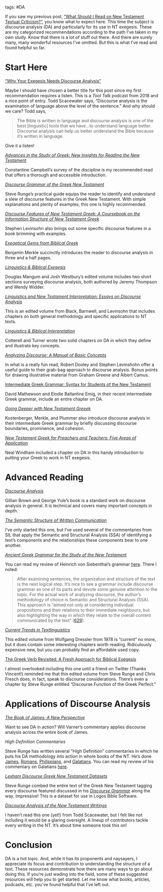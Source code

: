 tags: #DA

If you saw my previous post, [“What Should I Read on New Testament Textual Criticism?”](https://niedergall.com/what-should-i-read-on-new-testament-textual-criticism/), you know what to expect here. This time the subject is discourse analysis (DA) and particularly for its use in NT exegesis. These are my categorized recommendations according to the path I’ve taken in my own study. Know that there is a lot of stuff out there. And there are surely many, many wonderful resources I’ve omitted. But this is what I’ve read and found helpful so far. 

**Start Here**
==============

[“Why Your Exegesis Needs Discourse Analysis”](https://www.stitcher.com/show/tool-talk-2/episode/why-your-exegesis-needs-discourse-analysis-todd-scacewater-54751702)

Maybe I should have chosen a better title for this post since my first recommendation requires a listen. This is a _Tool Talk_ podcast from 2018 and a nice point of entry. Todd Scacewater says, “Discourse analysis is the examination of language above the level of the sentence.” And why should we care? Todd says,

> The Bible is written in language and discourse analysis is one of the best \[linguistic\] tools that we have…to understand language better. Discourse analysis can help us better understand the Bible because it’s written in language. 

Give it a listen! 

[_Advances in the Study of Greek: New Insights for Reading the New Testament_](https://amzn.to/3qffPU8)

Constantine Campbell’s survey of the discipline is my recommended read that offers a thorough and accessible introduction. 

[_Discourse Grammar of the Greek New Testament_](https://amzn.to/39rHBG1)

Steve Runge’s practical guide equips the reader to identify and understand a slew of discourse features in the Greek New Testament. With simple explanations and plenty of examples, this one is highly recommended. 

_[Discourse Features of New Testament Greek: A Coursebook on the Information Structure of New Testament Greek](https://amzn.to/3nIJtze)_

Stephen Levinsohn also brings out some specific discourse features in a book brimming with examples.

[_Exegetical Gems from Biblical Greek_](https://amzn.to/3nKR4O4)

Benjamin Merkle succinctly introduces the reader to discourse analysis in three and a half pages. 

[_Linguistics & Biblical Exegesis_](https://amzn.to/2LNbzfm)

Douglas Mangum and Josh Westbury’s edited volume includes two short sections surveying discourse analysis, both authored by Jeremy Thompson and Wendy Widder. 

[_Linguistics and New Testament Interpretation: Essays on Discourse Analysis_](https://amzn.to/2Xyot3J)

This is an edited volume from Black, Barnwell, and Levinsohn that includes chapters on both general methodology and specific applications to NT texts. 

[_Linguistics & Biblical Interpretation_](https://amzn.to/3bBQvU7)

Cotterell and Turner wrote two solid chapters on DA in which they define and illustrate key concepts. 

[_Analyzing Discourse: A Manual of Basic Concepts_](https://amzn.to/3oH9gJq) 

In what is a really fun read, Robert Dooley and Stephen Levinshohn offer a useful guide to their grab-bag approach to discourse analysis. Bonus points for drawing illustrative material from Graham Greene and Albert Camus. 

[Intermediate Greek Grammar: Syntax for Students of the New Testament](https://amzn.to/35EwUPh)

David Mathewson and Elodie Ballantine Emig, in their recent intermediate Greek grammar, include an entire chapter on DA.

[_Going Deeper with New Testament Greeek_](https://amzn.to/39mr06o) 

Kostenberger, Merkle, and Plummer also introduce discourse analysis in their intermediate Greek grammar by briefly discussing discourse boundaries, prominence, and cohesion. 

[_New Testament Greek for Preachers and Teachers: Five Areas of Application_](https://amzn.to/2N5Qo9n)

Neal Windham included a chapter on DA in this handy introduction to putting your Greek to work in NT exegesis. 

**Advanced Reading**
====================

[_Discourse Analysis_](https://amzn.to/39o07ix) 

Gillian Brown and George Yule’s book is a standard work on discourse analysis in general. It is technical and covers many important concepts in depth. 

[_The Semantic Structure of Written Communication_](https://amzn.to/3i7Klwi)

I’ve only started this one, but I’ve used several of the commentaries from SIL that apply the Semantic and Structural Analysis (SSA) of identifying a text’s components and the relationships these components bear to one another. 

[_Ancient Greek Grammar for the Study of the New Testament_](https://amzn.to/3i6ecVS)

You can read my review of Heinrich von Siebenthal’s grammar [here](https://niedergall.com/book-review-von-siebenthals-ancient-greek-grammar-for-the-study-of-the-new-testament/). There I noted: 

> After examining sentences, the organization and structure of the text is the next logical step. It’s nice to see a grammar include discourse grammar as one of its parts and devote some genuine attention to the topic. For the actual work of analyzing discourse, the author’s methodology of choice is Semantic and Structural Analysis (SSA). This approach is “aimed not only at considering individual propositions and their relations to their immediate neighbours, but also highlighting the way in which they relate to the overall content communicated by the text” ([629](https://amzn.to/2uMWsKs)).

[_Current Trends in Textlinguistics_](https://amzn.to/3i820Eb)

This edited volume from Wolfgang Dressler from 1978 is “current” no more, but it does contain some interesting chapters worth reading. Ridiculously expensive new, but you can probably find an affordable used copy. 

[The Greek Verb Revisited: A Fresh Approach for Biblical Exegesis](https://amzn.to/2XGLDEU)

I almost overlooked including this one until a friend on Twitter (Thanks Vincent!) reminded me that this edited volume from Steve Runge and Chris Fresch does, in fact, speak to discourse considerations. There’s even a chapter by Steve Runge entitled “Discourse Function of the Greek Perfect.”

**Applications of Discourse Analysis** 
=======================================

[_The Book of James: A New Perspective_](https://amzn.to/38DmPEa)

Want to see DA in action? Will Varner’s commentary applies discourse analysis across the entire book of James. 

_High Definition Commentaries_

Steve Runge has written several “High Definition” commentaries in which he puts his DA methodology into action in whole books of the NT. He’s done [James](https://amzn.to/3nFFVOg), [Romans](https://amzn.to/2LlBGdS), [Philippians](https://amzn.to/38Kuq49), and [Galatians](https://partners.faithlife.com/click.track?CID=434471&AFID=483755&nonencodedurl=https://lexhampress.com/product/156314/high-definition-commentary-galatians). You can read my review of his commentary on Galatians [here](https://niedergall.com/review-of-high-definition-commentary-galatians/). 

[_Lexham Discourse Greek New Testament Datasets_](https://partners.faithlife.com/click.track?CID=432198&AFID=483755&nonencodedurl=https://www.logos.com/product/131520/lexham-discourse-greek-new-testament-datasets)

Steve Runge combed the entire text of the Greek New Testament tagging every discourse featured discussed in his [_Discourse Grammar_](https://amzn.to/3i7MjNj) along the way. Impressive! This is a dataset for use in Logos Bible Software. 

[_Discourse Analysis of the New Testament Writings_](https://amzn.to/39yr7MB)

I haven’t read this one (yet!) from Todd Scacewater, but I felt like not including it would be a glaring oversight. A lineup of contributors tackle every writing in the NT. It’s about time someone took this on! 

**Conclusion**
==============

DA is a hot topic. And, while it has its proponents and naysayers, I appreciate its focus and contribution to understanding the structure of a text. These resources demonstrate how there are many ways to go about doing this. If you’re just wading into the field, some of these suggested resources will help you to get started. Let me know what books, articles, podcasts, etc. you’ve found helpful that I’ve left out.